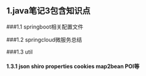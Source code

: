 ## 1.java笔记3包含知识点

###1.1 springboot相关配置文件

###1.2 springcloud微服务总结

###1.3 util

#### 1.3.1 json shiro properties cookies map2bean POI等

